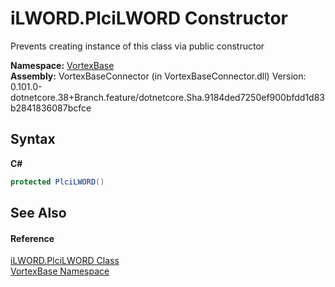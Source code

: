 # iLWORD.PlciLWORD Constructor 
 

Prevents creating instance of this class via public constructor

**Namespace:**&nbsp;<a href="N_VortexBase.md">VortexBase</a><br />**Assembly:**&nbsp;VortexBaseConnector (in VortexBaseConnector.dll) Version: 0.101.0-dotnetcore.38+Branch.feature/dotnetcore.Sha.9184ded7250ef900bfdd1d83b2841836087bcfce

## Syntax

**C#**<br />
``` C#
protected PlciLWORD()
```


## See Also


#### Reference
<a href="T_VortexBase_iLWORD_PlciLWORD.md">iLWORD.PlciLWORD Class</a><br /><a href="N_VortexBase.md">VortexBase Namespace</a><br />